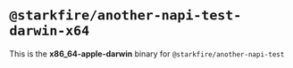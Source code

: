 # `@starkfire/another-napi-test-darwin-x64`

This is the **x86_64-apple-darwin** binary for `@starkfire/another-napi-test`
